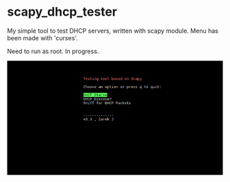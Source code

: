 # scapy_dhcp_tester
My simple tool to test DHCP servers, written with scapy module. Menu has been made with 'curses'.

Need to run as root.
In progress.

![Screenshot](screenshot.png?raw=true "Screenshot")


